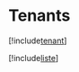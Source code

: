 # Tenants

[!include[tenant](tenants.tenant.autogen.md)]

[!include[liste](tenants.liste.autogen.md)]
























































































































































